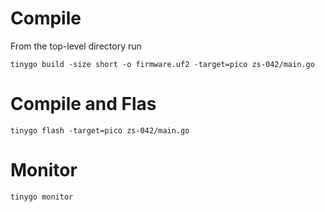 # Compile

From the top-level directory run

```
tinygo build -size short -o firmware.uf2 -target=pico zs-042/main.go
```

# Compile and Flas

```
tinygo flash -target=pico zs-042/main.go
```

# Monitor

```
tinygo monitor
```